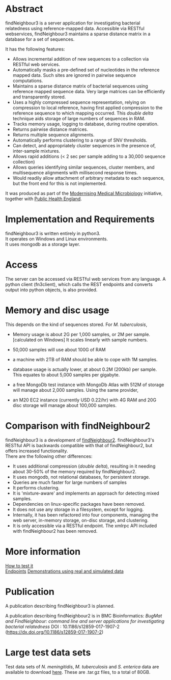 # Abstract
findNeighbour3 is a server application for investigating bacterial relatedness using reference-mapped data.
Accessible via RESTful webservices, findNeighbour3 maintains a sparse distance matrix in a database
for a set of sequences.

It has the following features:
* Allows incremental addition of new sequences to a collection via RESTful web services.  
* Automatically masks a pre-defined set of nucleotides in the reference mapped data.  Such sites are ignored in pairwise sequence computations.
* Maintains a sparse distance matrix of bacterial sequences using reference mapped sequence data.  Very large matrices can be efficiently and transparently stored.
* Uses a highly compressed sequence representation, relying on compression to local reference, having first applied compression to the reference sequence to which mapping occurred.  This *double delta* technique aids storage of large numbers of sequences in RAM.
* Tracks memory usage, logging to database, during routine operation.
* Returns pairwise distance matrices.
* Returns multiple sequence alignments.
* Automatically performs clustering to a range of SNV thresholds.
* Can detect, and appropriately cluster sequences in the presence of, inter-sample mixtures.
* Allows rapid additions (< 2 sec per sample adding to a 30,000 sequence collection)
* Allows queries identifying similar sequences, cluster members, and multisequence alignments with  millisecond response times.
* Would readily allow attachment of arbitrary metadata to each sequence, but the front end for this is not implemented.

It was produced as part of the [Modernising Medical Microbiology](http://modmedmicro.nsms.ox.ac.uk/) initiative, together with [Public Health England](https://www.gov.uk/government/organisations/public-health-england).

# Implementation and Requirements
findNeighbour3 is written entirely in python3.  
It operates on Windows and Linux environments.    
It uses mongodb as a storage layer.

# Access
The server can be accessed via RESTful web services from any language.
A python client (fn3client), which calls the REST endpoints and converts output into python objects, is also provided.

# Memory and disc usage
This depends on the kind of sequences stored.
For *M. tuberculosis*,
* Memory usage is about 2G per 1,000 samples,   or 2M per sample. [calculated on Windows]  It scales linearly with sample numbers.
* 50,000 samples will use about 100G of RAM
* a machine with 2TB of RAM should be able to cope with 1M samples.
* database usage is actually lower, at about 0.2M (200kb) per sample.  This equates to about 5,000 samples per gigabyte.

* a free MongoDb test instance with MongoDb Atlas with 512M of storage will manage about 2,000 samples. Using the same provider, 
* an M20 EC2 instance (currently USD 0.22/hr) with 4G RAM and 20G disc storage will manage about 100,000 samples.

# Comparison with findNeighbour2
findNeighbour3 is a development of [findNeighbour2](https://github.com/davidhwyllie/findNeighbour2).
findNeighbour3's RESTful API is backwards compatible with that of findNeighbour2, but offers increased functionality.  
There are the following other differences:
* It uses additional compression (*double delta*), resulting in it needing about 30-50% of the memory required by findNeighbour2.
* It uses mongodb, not relational databases, for persistent storage.
* Queries are much faster for large numbers of samples
* It performs clustering.
* It is 'mixture-aware' and implements an approach for detecting mixed samples.
* Dependencies on linux-specific packages have been removed.
* It does not use any storage in a filesystem, except for logging.
* Internally, it has been refactored into four components, managing the web server, in-memory storage, on-disc storage, and clustering.
* It is only accessible via a RESTful endpoint.  The xmlrpc API included with findNeighbour2 has been removed.

# More information
[How to test it](doc/HowToTest.md)  
[Endpoints](doc/rest-routes.md)
[Demonstrations using real and simulated data](doc/demos.md)

# Publication
A publication describing findNeighbour3 is planned.

A publication describing findNeighbour2 is in BMC Bioinformatics:
*BugMat and FindNeighbour: command line and server applications for investigating bacterial relatedness*
DOI : 10.1186/s12859-017-1907-2 (https://dx.doi.org/10.1186/s12859-017-1907-2)

# Large test data sets
Test data sets of *N. meningitidis*, *M. tuberculosis* and *S. enterica* data are available to download [here](https://ora.ox.ac.uk/objects/uuid:82ce6500-fa71-496a-8ba5-ba822b6cbb50).  These are .tar.gz files, to a total of 80GB.

